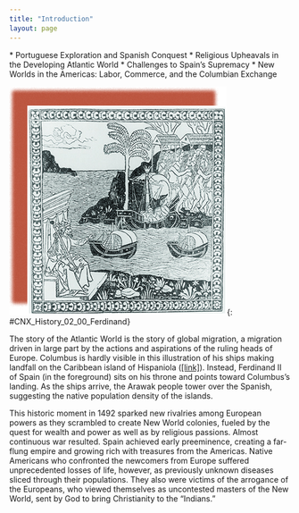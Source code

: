 ```yaml
---
title: "Introduction"
layout: page
---
```



<div data-type="abstract" markdown="1">
* Portuguese Exploration and Spanish Conquest
* Religious Upheavals in the Developing Atlantic World
* Challenges to Spain’s Supremacy
* New Worlds in the Americas: Labor, Commerce, and the Columbian Exchange

</div>

<?cnx.eoc class="summary" title="Summary"?>

<?cnx.eoc class="review-questions" title="Review Questions"?>

<?cnx.eoc class="critical-thinking" title="Critical Thinking Questions"?>

<?cnx.eoc class="references" title="References"?>

 ![A woodcut shows King Ferdinand of Spain as a crowned, robed ruler seated on a throne, surrounded by land and sea. He points across the Atlantic, where Columbus lands with three large ships. A large group of Indians is shown on the shore.](../resources/CNX_History_02_00_Ferdinand.jpg "After Christopher Columbus &#x201C;discovered&#x201D; the New World, he sent letters home to Spain describing the wonders he beheld. These letters were quickly circulated throughout Europe and translated into Italian, German, and Latin. This woodcut is from the first Italian verse translation of the letter Columbus sent to the Spanish court after his first voyage, Lettera delle isole novamente trovata by Giuliano Dati."){: #CNX_History_02_00_Ferdinand}

The story of the Atlantic World is the story of global migration, a migration driven in large part by the actions and aspirations of the ruling heads of Europe. Columbus is hardly visible in this illustration of his ships making landfall on the Caribbean island of Hispaniola ([\[link\]](#CNX_History_02_00_Ferdinand)). Instead, Ferdinand II of Spain (in the foreground) sits on his throne and points toward Columbus’s landing. As the ships arrive, the Arawak people tower over the Spanish, suggesting the native population density of the islands.

This historic moment in 1492 sparked new rivalries among European powers as they scrambled to create New World colonies, fueled by the quest for wealth and power as well as by religious passions. Almost continuous war resulted. Spain achieved early preeminence, creating a far-flung empire and growing rich with treasures from the Americas. Native Americans who confronted the newcomers from Europe suffered unprecedented losses of life, however, as previously unknown diseases sliced through their populations. They also were victims of the arrogance of the Europeans, who viewed themselves as uncontested masters of the New World, sent by God to bring Christianity to the “Indians.”

